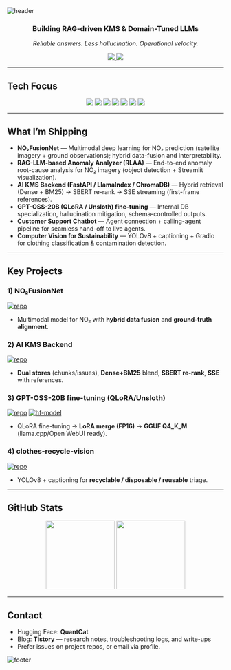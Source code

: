 <!-- ===== Header ===== -->
<picture>
  <source media="(prefers-color-scheme: dark)" srcset="https://capsule-render.vercel.app/api?type=waving&height=160&color=0:6a11cb,100:2575fc&text=Hi%20there%20👋&fontColor=ffffff&fontSize=38&fontAlign=50&fontAlignY=32&animation=twinkling&reversal=true" />
  <img alt="header" src="https://capsule-render.vercel.app/api?type=waving&height=160&color=0:6a11cb,100:2575fc&text=Hi%20there%20👋&fontColor=ffffff&fontSize=38&fontAlign=50&fontAlignY=32&animation=twinkling"/>
</picture>

<div align="center">

### Building **RAG-driven KMS** & **Domain-Tuned LLMs**
*Reliable answers. Less hallucination. Operational velocity.*

<!-- Quick Links (개인 링크 유지) -->
<a href="https://huggingface.co/QuantCat" target="_blank">
  <img src="https://img.shields.io/badge/HuggingFace-FFD21E?style=for-the-badge&logo=huggingface&logoColor=000"/>
</a>
<a href="https://minji-sora-kim.tistory.com/" target="_blank">
  <img src="https://img.shields.io/badge/Tistory-Blog-000?style=for-the-badge&logo=tistory&logoColor=white"/>
</a>

</div>

---

## Tech Focus
<div align="center">

<!-- 핵심 스택: 시각적 통일감(전문 톤) -->
<img src="https://img.shields.io/badge/Python-3776AB?style=flat&logo=Python&logoColor=fff"/>
<img src="https://img.shields.io/badge/PyTorch-EE4C2C?style=flat&logo=PyTorch&logoColor=fff"/>
<img src="https://img.shields.io/badge/Transformers-FFBF00?style=flat&logo=transformers&logoColor=000"/>
<img src="https://img.shields.io/badge/Ollama-333333?style=flat&logo=ollama&logoColor=fff"/>
<img src="https://img.shields.io/badge/LangChain-1C3C3C?style=flat&logo=Chainlink&logoColor=fff"/>
<img src="https://img.shields.io/badge/GCS-AECBFA?style=flat&logo=googlecloudstorage&logoColor=fff"/>
<img src="https://img.shields.io/badge/FastAPI-009688?style=flat&logo=fastapi&logoColor=fff"/>

</div>

---

## What I’m Shipping
- **NO₂FusionNet** — Multimodal deep learning for NO₂ prediction (satellite imagery + ground observations); hybrid data-fusion and interpretability.
- **RAG-LLM-based Anomaly Analyzer (RLAA)** — End-to-end anomaly root-cause analysis for NO₂ imagery (object detection + Streamlit visualization).
- **AI KMS Backend (FastAPI / LlamaIndex / ChromaDB)** — Hybrid retrieval (Dense + BM25) → SBERT re-rank → SSE streaming (first-frame references).
- **GPT-OSS-20B (QLoRA / Unsloth) fine-tuning** — Internal DB specialization, hallucination mitigation, schema-controlled outputs.
- **Customer Support Chatbot** — Agent connection + calling-agent pipeline for seamless hand-off to live agents.
- **Computer Vision for Sustainability** — YOLOv8 + captioning + Gradio for clothing classification & contamination detection.

---

## Key Projects
### 1) NO₂FusionNet
[![repo](https://img.shields.io/badge/GitHub-Repo-181717?logo=github)](https://github.com/Minji-Sora-Kim/NO2FusionNet)
- Multimodal model for NO₂ with **hybrid data fusion** and **ground-truth alignment**.

### 2) AI KMS Backend
[![repo](https://img.shields.io/badge/GitHub-Repo-181717?logo=github)](https://github.com/Minji-Sora-Kim/SOMANSA-KMS)
- **Dual stores** (chunks/issues), **Dense+BM25** blend, **SBERT re-rank**, **SSE** with references.

### 3) GPT-OSS-20B fine-tuning (QLoRA/Unsloth)
[![repo](https://img.shields.io/badge/GitHub-Repo-181717?logo=github)](https://github.com/Minji-Sora-Kim/gpt-oss-20b-finetuning)
[![hf-model](https://img.shields.io/badge/HuggingFace-Model-FFD21E?logo=huggingface&logoColor=000)](https://huggingface.co/QuantCat/gpt-oss-20b-ft-GGUF)
- QLoRA fine-tuning → **LoRA merge (FP16)** → **GGUF Q4_K_M** (llama.cpp/Open WebUI ready).

### 4) clothes-recycle-vision
[![repo](https://img.shields.io/badge/GitHub-Repo-181717?logo=github)](https://github.com/Solvlytics/clothes-recycle-vision)
- YOLOv8 + captioning for **recyclable / disposable / reusable** triage.

---

## GitHub Stats
<p align="center">
  <img height="160" src="https://github-readme-stats.vercel.app/api?username=Minji-Sora-Kim&show_icons=true&theme=tokyonight&hide_title=true" />
  <img height="160" src="https://github-readme-streak-stats.herokuapp.com/?user=Minji-Sora-Kim&theme=tokyonight" />
</p>

---

## Contact
- Hugging Face: **QuantCat**  
- Blog: **Tistory** — research notes, troubleshooting logs, and write-ups  
- Prefer issues on project repos, or email via profile.

<!-- ===== Footer ===== -->
<picture>
  <source media="(prefers-color-scheme: dark)" srcset="https://capsule-render.vercel.app/api?type=waving&height=120&section=footer&color=0:2575fc,100:6a11cb&reversal=true"/>
  <img alt="footer" src="https://capsule-render.vercel.app/api?type=waving&height=120&section=footer&color=0:2575fc,100:6a11cb"/>
</picture>
